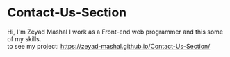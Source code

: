 # Contact-Us-Section
Hi, I'm Zeyad Mashal I work as a Front-end web programmer and this some of my skills. <br/>
to see my project:  https://zeyad-mashal.github.io/Contact-Us-Section/
